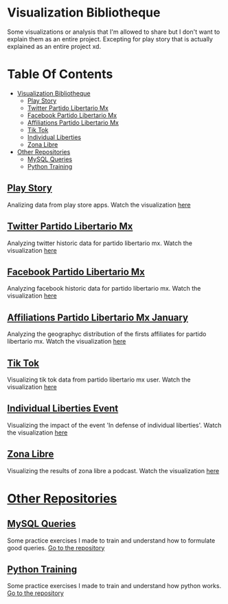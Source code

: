 # Visualization Bibliotheque
Some visualizations or analysis that I'm allowed to share but I don't want to explain them as an entire project. Excepting for play story that is actually explained as an entire project xd.

# Table Of Contents
* [Visualization Bibliotheque](#Visualization-Bibliotheque)
   * [Play Story](#Play-Story)
   * [Twitter Partido Libertario Mx](#Twitter-Partido-Libertario-Mx)
   * [Facebook Partido Libertario Mx](#Facebook-Partido-Libertario-Mx)
   * [Affiliations Partido Libertario Mx](#Affiliations-Partido-Libertario-Mx)
   * [Tik Tok](#Tik-Tok)
   * [Individual Liberties](#Individual-Liberties-Event)
   * [Zona Libre](#Zona-Libre)
* [Other Repositories](#Other-Repositories)
   * [MySQL Queries](#MySQL-Queries)
   * [Python Training](#Python-Training)

## [Play Story](#Table-Of-Contents)
Analizing data from play store apps.
Watch the visualization [here](https://github.com/JorgePablol/Exploratory-Analysis-Play-Store)

## [Twitter Partido Libertario Mx](#Table-Of-Contents)
Analyzing twitter historic data for partido libertario mx.
Watch the visualization [here](https://datastudio.google.com/s/n4ANzSy1BsI)

## [Facebook Partido Libertario Mx](#Table-Of-Contents)
Analyzing facebook historic data for partido libertario mx.
Watch the visualization [here](https://datastudio.google.com/s/ijp4Q2Rkdb4)

## [Affiliations Partido Libertario Mx January](#Table-Of-Contents)
Analyzing the geographyc distribution of the firsts affiliates for partido libertario mx.
Watch the visualization [here](https://datastudio.google.com/s/vxTXRkggbJQ)

## [Tik Tok](#Table-Of-Contents)
Visualizing tik tok data from partido libertario mx user.
Watch the visualization [here](https://datastudio.google.com/s/vcKFj1nv8hY)

## [Individual Liberties Event](#Table-Of-Contents)
Visualizing the impact of the event 'In defense of individual liberties'.
Watch the visualization [here](https://datastudio.google.com/reporting/6d2f27fc-764a-4611-b066-2c23b47e2888)

## [Zona Libre](#Table-Of-Contents)
Visualizing the results of zona libre a podcast.
Watch the visualization [here](https://datastudio.google.com/s/kqdBOu6Hrv0)

# [Other Repositories](#Table-Of-Contents)

## [MySQL Queries](#Table-Of-Contents)
Some practice exercises I made to train and understand how to formulate good queries. [Go to the repository](https://github.com/JorgePablol/hackerrank_mysql)

## [Python Training](#Table-Of-Contents)
Some practice exercises I made to train and understand how python works. [Go to the repository](https://github.com/JorgePablol/hackerrank_python3)
